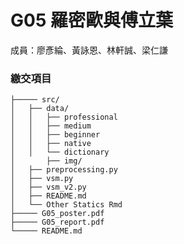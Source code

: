 G05 羅密歐與傅立葉 
======================

成員：廖彥綸、黃詠恩、林軒誠、梁仁謙

### 繳交項目
```
├───── src/
│	├── data/
│	│   ├── professional
│	│   ├── medium
│	│   ├── beginner
│	│   ├── native 
│	│   └── dictionary
│       ├── img/
│	├── preprocessing.py
│	├── vsm.py
│	├── vsm_v2.py
│	├── README.md
│	└── Other Statics Rmd
├───── G05_poster.pdf
├───── G05_report.pdf
└───── README.md
```
